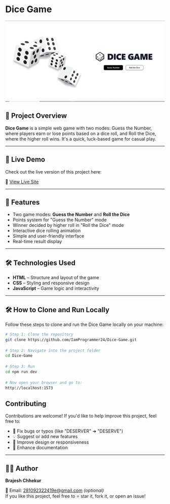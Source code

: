 # Dice Game

![Cover](src/assets/dice_Game.png)

## 📝 Project Overview

**Dice Game** is a simple web game with two modes: Guess the Number, where players earn or lose points based on a dice roll, and Roll the Dice, where the higher roll wins. It's a quick, luck-based game for casual play.

---

## 🚀 Live Demo

Check out the live version of this project here:

🔗 [View Live Site](https://.onrender.com/)

---

## 🎯 Features

- Two game modes: **Guess the Number** and **Roll the Dice**
- Points system for "Guess the Number" mode
- Winner decided by higher roll in "Roll the Dice" mode
- Interactive dice rolling animation
- Simple and user-friendly interface
- Real-time result display
---

## 🛠️ Technologies Used

- **HTML** – Structure and layout of the game
- **CSS** – Styling and responsive design
- **JavaScript** – Game logic and interactivity

---

## 🛠️ How to Clone and Run Locally

Follow these steps to clone and run the Dice Game locally on your machine:

```bash
# Step 1: Clone the repository
git clone https://github.com/IamProgrammer24/Dice-Game.git

# Step 2: Navigate into the project folder
cd Dice-Game

# Step 3: Run
cd npm run dev

# Now open your browser and go to:
http://localhost:1573

```

## Contributing

Contributions are welcome! If you'd like to help improve this project, feel free to:

- 🔧 Fix bugs or typos (like "DESERVER" ➜ "DESERVE")
- 💡 Suggest or add new features
- 🧪 Improve design or responsiveness
- 📝 Enhance documentation

---

## 👨‍💻 Author

**Brajesh Chhekur**

📧 Email: 281092322419e@gmail.com _(optional)_  
If you like this project, feel free to ⭐ star it, fork it, or open an issue!